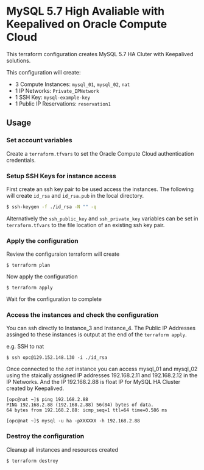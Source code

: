 MySQL 5.7 High Avaliable with Keepalived on Oracle Compute Cloud
===================

This terraform configuration creates MySQL 5.7 HA Cluter with Keepalived solutions. 


This configuration will create:

-	3 Compute Instances: `mysql_01`, `mysql_02`, `nat`
-	1 IP Networks: `Private_IPNetwork`
-	1 SSH Key: `mysql-example-key`
-	1 Public IP Reservations: `reservation1`

Usage
-----

### Set account variables

Create a `terraform.tfvars` to set the Oracle Compute Cloud authentication credentials.

### Setup SSH Keys for instance access

First create an ssh key pair to be used access the instances. The following will create `id_rsa` and `id_rsa.pub` in the local directory.

```sh
$ ssh-keygen -f ./id_rsa -N "" -q
```

Alternatively the `ssh_public_key` and `ssh_private_key` variables can be set in `terraform.tfvars` to the file location of an existing ssh key pair.

### Apply the configuration

Review the configuraion terraform will create

```
$ terraform plan
```

Now apply the configuration

```
$ terraform apply
```

Wait for the configuration to complete

### Access the instances and check the configuration

You can ssh directly to Instance_3 and Instance_4. The Public IP Addresses assinged to these instances is output at the end of the `terraform apply`.

e.g. SSH to nat

```
$ ssh opc@129.152.148.130 -i ./id_rsa
```

Once connected to the *nat* instance you can access mysql_01 and mysql_02 using the staically assigned IP addresses 192.168.2.11 and 192.168.2.12 in the IP Networks. And the IP 192.168.2.88 is float IP for MySQL HA Cluster created by Keepalived.

```
[opc@nat ~]$ ping 192.168.2.88
PING 192.168.2.88 (192.168.2.88) 56(84) bytes of data.
64 bytes from 192.168.2.88: icmp_seq=1 ttl=64 time=0.586 ms

[opc@nat ~]$ mysql -u ha -pXXXXXX -h 192.168.2.88

```

### Destroy the configuration

Cleanup all instances and resources created

```
$ terraform destroy
```

